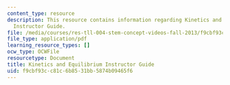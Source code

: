 ```yaml
---
content_type: resource
description: This resource contains information regarding Kinetics and Equilibrium
  Instructor Guide.
file: /media/courses/res-tll-004-stem-concept-videos-fall-2013/f9cbf93cc81c6b8531bb5874b09465f6_MITRES_TLL-004F13_Kin_IG.pdf
file_type: application/pdf
learning_resource_types: []
ocw_type: OCWFile
resourcetype: Document
title: Kinetics and Equilibrium Instructor Guide
uid: f9cbf93c-c81c-6b85-31bb-5874b09465f6
---
```

